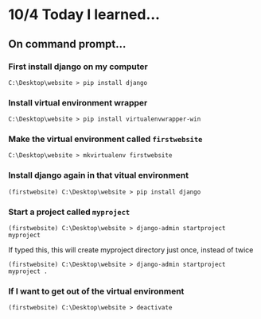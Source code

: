 # 10/4 Today I learned...

## On command prompt...

### First install django on my computer
```console
C:\Desktop\website > pip install django
```

### Install virtual environment wrapper
```console
C:\Desktop\website > pip install virtualenvwrapper-win
```

### Make the virtual environment called `firstwebsite`
```console
C:\Desktop\website > mkvirtualenv firstwebsite
```

### Install django again in that vitual environment
```console
(firstwebsite) C:\Desktop\website > pip install django
```

### Start a project called `myproject`
```console
(firstwebsite) C:\Desktop\website > django-admin startproject myproject
```

If typed this, this will create myproject directory just once, instead of twice
```console
(firstwebsite) C:\Desktop\website > django-admin startproject myproject .
```



### If I want to get out of the virtual environment
```console
(firstwebsite) C:\Desktop\website > deactivate
```

